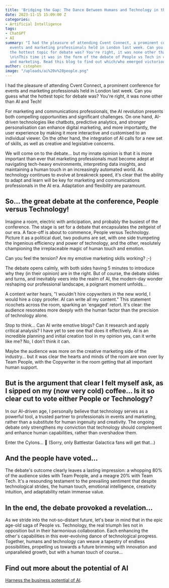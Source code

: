 ```yaml
---
title: 'Bridging the Gap: The Dance Between Humans and Technology in the AI Epoch'
date: 2023-11-15 15:09:00 Z
categories:
- Artificial Intelligence
tags:
- ChatGPT
- AI
summary: "I had the pleasure of attending Cvent Connect, a prominent conference for
  events and marketing professionals held in London last week. Can you guess what
  the hottest topic for debate was? You're right, it was none other than AI and Tech!
  \n\nThis time it was in the form of the debate of People vs Tech in copywriting
  and marketing. Read this blog to find out which/who emerged victorious."
author: cstephen
image: "/uploads/ai%20v%20people.png"
---
```


I had the pleasure of attending Cvent Connect, a prominent conference for events and marketing professionals held in London last week. Can you guess what the hottest topic for debate was? You're right, it was none other than AI and Tech! 

For marketing and communications professionals, the AI revolution presents both compelling opportunities and significant challenges. On one hand, AI-driven technologies like chatbots, predictive analytics, and stronger personalisation can enhance digital marketing, and more importantly, the user experience by making it more interactive and customised to an individual viewer. On the other hand, the integration of AI calls for a new set of skills, as well as creative and legislative concerns.  

We will come on to the debate... but my innate opinion is that it is more important than ever that marketing professionals must become adept at navigating tech-heavy environments, interpreting data insights, and maintaining a human touch in an increasingly automated world. As technology continues to evolve at breakneck speed, it's clear that the ability to adapt and learn will be key for marketing and communications professionals in the AI era. Adaptation and flexibility are paramount.  

## So... the great debate at the conference, People versus Technology! 

Imagine a room, electric with anticipation, and probably the busiest of the conference. The stage is set for a debate that encapsulates the zeitgeist of our era. A face-off is about to commence, People versus Technology. Picture it as a political duel, two podiums are set, with one side trumpeting the ingenious efficiency and power of technology, and the other, resolutely championing the irreplaceable magic of human touch and emotion.  

Can you feel the tension? Are my emotive marketing skills working? ;-) 

The debate opens calmly, with both sides having 5 minutes to introduce why they (in their opinion) are in the right. But of course, the debate slides and turns, and inevitably veers into the realm of AI, the modern-day wonder reshaping our professional landscape, a poignant moment unfolds... 

A content writer hears, "I wouldn't hire copywriters in the new world, I would hire a copy proofer. AI can write all my content." This statement ricochets across the room, sparking an 'engaged' retort. It's clear: the audience resonates more deeply with the human factor than the precision of technology alone.  

Stop to think… Can AI write emotive blogs? Can it research and apply critical analysis? I have yet to see one that does it effectively. AI is an incredible planning and initial creation tool in my opinion yes, can it write like me? No, I don’t think it can.  

Maybe the audience was more on the creative marketing side of the industry... but it was clear the hearts and minds of the room are won over by Team People, with the Copywriter in the room getting that all important human support. 

## But is the argument that clear I felt myself ask, as I sipped on my (now very cold) coffee... Is it so clear cut to vote either People or Technology?  

In our AI-driven age, I personally believe that technology serves as a powerful tool, a trusted partner to professionals in events and marketing, rather than a substitute for human ingenuity and creativity. The ongoing debate only strengthens my conviction that technology should complement and enhance human capabilities, rather than overshadow them.  

Enter the Cylons... 🤖 (Sorry, only Battlestar Galactica fans will get that...) 

## And the people have voted… 

The debate's outcome clearly leaves a lasting impression: a whopping 80% of the audience sides with Team People, and a meagre 20% with Team Tech. It's a resounding testament to the prevailing sentiment that despite technological strides, the human touch, emotional intelligence, creativity intuition, and adaptability retain immense value. 

## In the end, the debate provoked a revelation... 

As we stride into the not-so-distant future, let's bear in mind that in the epic age-old saga of People vs. Technology, the real triumph lies not in opposition but in their harmonious collaboration. Each enhancing the other's capabilities in this ever-evolving dance of technological progress. Together, humans and technology can weave a tapestry of endless possibilities, propelling us towards a future brimming with innovation and unparalleled growth, but with a human touch of course... 

## Find out more about the potential of AI

[Harness the business potential of AI](https://www.scottlogic.com/harness-ai-business-potential).